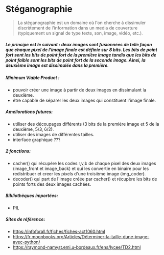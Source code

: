 # Stéganographie

> La stéganographie est un domaine où l'on cherche à dissimuler discrètement de l'information dans un media de couverture (typiquement un signal de type texte, son, image, vidéo, etc.).
##### Le principe est le suivant : deux images sont fusionnées de telle façon que chaque pixel de l'image finale est définie sur 8 bits. Les bits de point fort sont les bits de point fort de la première image tandis que les bits de point faible sont les bits de point fort de la seconde image. Ainsi, la deuxième image est dissimulée dans la première.
##### Minimum Viable Product :
- pouvoir créer une image à partir de deux images en dissimulant la deuxième.
- être capable de séparer les deux images qui constituent l'image finale.
##### Ameliorations futures:
- utiliser des découpages différents (3 bits de la première image et 5 de la deuxième, 5/3, 6/2).
- utiliser des images de différentes tailles.
- interface graphique ???
##### 2 fonctions:
- cacher() qui récupère les codes r,v,b de chaque pixel des deux images (image_front et image_back) et qui les convertie en binaire pour les redistribuer et creer les pixels d'une troisième image (img_coder).
- decoder() qui part de l'image créée par cacher() et récupère les bits de points forts des deux images cachées.
##### Bibliothèques importées:
- PIL
##### Sites de référence:
- https://infoforall.fr/fiches/fiches-act1060.html
- https://fr.moonbooks.org/Articles/Déterminer-la-taille-dune-image-avec-python/
- https://raymond-namyst.emi.u-bordeaux.fr/ens/lycee/TD2.html
